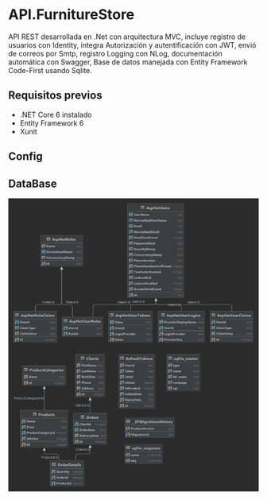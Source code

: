 # API.FurnitureStore
API REST desarrollada en .Net con arquitectura MVC, incluye registro de usuarios con Identity, integra Autorización y autentificación con JWT, envió de correos por Smtp, registro Logging con NLog, documentación automática con Swagger, Base de datos manejada con Entity Framework Code-First usando Sqlite.

## Requisitos previos
- .NET Core 6 instalado
- Entity Framework 6
- Xunit

## Config

## DataBase
![Alt text](https://raw.githubusercontent.com/bliss-21/Furniture-Store-API/main/Docs/furniture_store_BD.png)

